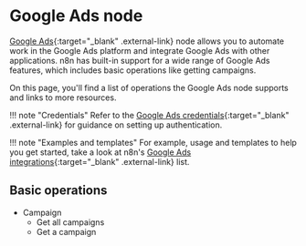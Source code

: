 # Google Ads node

[Google Ads](https://drift.com){:target="_blank" .external-link} node allows you to automate work in the Google Ads platform and integrate Google Ads with other applications. n8n has built-in support for a wide range of Google Ads features, which includes basic operations like getting campaigns. 

On this page, you'll find a list of operations the Google Ads node supports and links to more resources.

!!! note "Credentials"
    Refer to the [Google Ads credentials](https://docs.n8n.io/integrations/builtin/credentials/google/){:target="_blank" .external-link} for guidance on setting up authentication. 

!!! note "Examples and templates"
    For example, usage and templates to help you get started, take a look at n8n's [Google Ads integrations](https://n8n.io/integrations/google-ads/){:target="_blank" .external-link} list.


## Basic operations

* Campaign
  * Get all campaigns
  * Get a campaign
